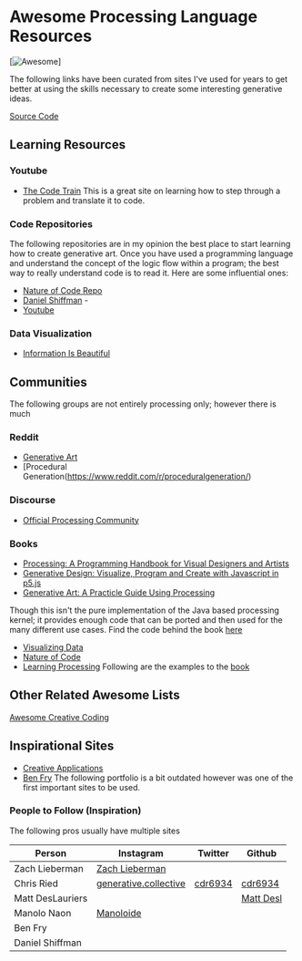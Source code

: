 

# Awesome Processing Language Resources   
[![Awesome](https://cdn.rawgit.com/sindresorhus/awesome/d7305f38d29fed78fa85652e3a63e154dd8e8829/media/badge.svg)]

The following links have been curated from sites I've used for years to get better at using the skills necessary to create some interesting generative ideas.  

[Source Code](https://github.com/processing/processing)

## Learning Resources 


### Youtube 
* [The Code Train]() 
This is a great site on learning how to step through a problem and translate it to code.


### Code Repositories
The following repositories are in my opinion the best place to start learning how to create generative art. Once you have used a programming language and understand the concept of the logic flow within a program; the best way to really understand code is to read it. Here are some influential ones: 

* [Nature of Code Repo](https://github.com/nature-of-code/noc-book)
* [Daniel Shiffman](https://github.com/shiffman/LearningProcessing) - 
* [Youtube](https://www.youtube.com/user/shiffman)


### Data Visualization 
* [Information Is Beautiful](https://informationisbeautiful.net/) 

## Communities
The following groups are not entirely processing only; however there is much 
### Reddit 
* [Generative Art](https://reddit.com/r/generativeart) 
* [Procedural Generation(https://www.reddit.com/r/proceduralgeneration/)

### Discourse
* [Official Processing Community](https://discourse.processing.org)

### Books 
* [Processing: A Programming Handbook for Visual Designers and Artists](https://amzn.to/2lqFgGz)
* [Generative Design: Visualize, Program and Create with Javascript in p5.js](https://amzn.to/2lt3z6M) 
* [Generative Art: A Practicle Guide Using Processing](https://amzn.to/2mhaIqY)


Though this isn't the pure implementation of the Java based processing kernel; it provides enough code that can be ported and then used for the many different use cases. Find the code behind the book [here](https://github.com/generative-design/Code-Package-Processing-3.x)

* [Visualizing Data](https://www.amazon.com/Visualizing-Data-Explaining-Processing-Environment/dp/0596514557/ref=as_li_ss_tl?keywords=visualizing+data&qid=1569805897&s=gateway&sr=8-7&linkCode=sl1&tag=cbayes02-20&linkId=da1000926545eab13a585d82fd3edf86&language=en_US)
* [Nature of Code](https://natureofcode.com/)
* [Learning Processing](https://www.amazon.com/Learning-Processing-Beginners-Programming-Interaction-ebook/dp/B015P636IG/ref=as_li_ss_tl?keywords=learning+processing&qid=1569806621&s=gateway&sr=8-1&linkCode=sl1&tag=cbayes02-20&linkId=2ecdd991d22f392582ef22a414812764&language=en_US)
Following are the examples to the [book](https://github.com/shiffman/LearningProcessing)



## Other Related Awesome Lists 
[Awesome Creative Coding](https://github.com/terkelg/awesome-creative-coding)


## Inspirational Sites
* [Creative Applications](http://www.creativeapplications.net/)
* [Ben Fry](http://www.benfry.com/projects)
The following portfolio is a bit outdated however was one of the first important sites to be used. 

### People to Follow (Inspiration)
The following pros usually have multiple sites

| Person | Instagram | Twitter | Github | 
|---|---|---|---|
|Zach Lieberman|[Zach Lieberman](https://instagram.com/zachlieberman)|||
|Chris Ried|[generative.collective](https://instagram.com/generative.collective)|[cdr6934](https://twitter.com/cdr6934)|[cdr6934](https://github.com/cdr6934)|
|Matt DesLauriers|||[Matt Desl](https://github.com/mattdesl)|
|Manolo Naon|[Manoloide](https://instagram.com/manoloide)|||
|Ben Fry||||
|Daniel Shiffman||||

